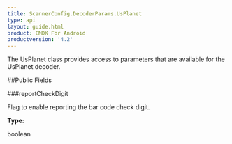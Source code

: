 ```yaml
---
title: ScannerConfig.DecoderParams.UsPlanet
type: api
layout: guide.html
product: EMDK For Android
productversion: '4.2'
---
```



The UsPlanet class provides access to parameters that are available
 for the UsPlanet decoder.

##Public Fields

###reportCheckDigit

Flag to enable reporting the bar code check digit.

**Type:**

boolean

